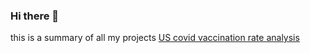 ### Hi there 👋

this is a summary of all my projects
[US covid vaccination rate analysis](https://github.com/shengnan0816/Covid_Vaccine_US/blob/main/Covid_vaccine.ipynb)

